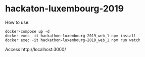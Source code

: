 # hackaton-luxembourg-2019

How to use:

````
docker-compose up -d
docker exec -it hackathon-luxembourg-2019_web_1 npm install
docker exec -it hackathon-luxembourg-2019_web_1 npm run watch
````

Access http://localhost:3000/
